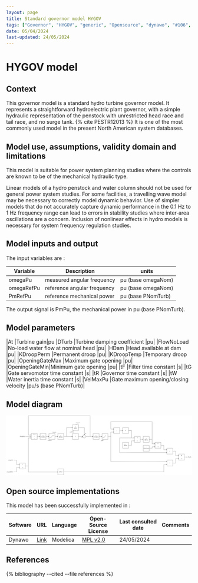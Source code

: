 ```yaml
---
layout: page
title: Standard governor model HYGOV
tags: ["Governor", "HYGOV", "generic", "Opensource", "dynawo", "#106", "WEHGOV", "WPIDHY"]
date: 05/04/2024
last-updated: 24/05/2024
---
```

# HYGOV model

## Context

This governor model is a standard hydro turbine governor model. It represents a straightforward hydroelectric plant governor, with a simple hydraulic representation of the penstock with unrestricted head race and tail race, and no surge tank. {% cite PESTR12013 %}
It is one of the most commonly used model in the present North American system databases.

## Model use, assumptions, validity domain and limitations

This model is suitable for power system planning studies where the controls are known to be of the mechanical hydraulic type.

Linear models of a hydro penstock and water column should not be used for general power system studies. For some facilities, a travelling wave model may be necessary to correctly model dynamic behavior. Use of simpler models that do not accurately capture dynamic performance in the 0.1 Hz to 1 Hz frequency range can lead to errors in stability studies where inter‐area oscillations are a concern. Inclusion of nonlinear effects in hydro models is necessary for system frequency regulation studies.

## Model inputs and output

The input variables are :

| Variable | Description | units |
|-----------|--------------| ------|
| omegaPu | measured angular frequency |pu (base omegaNom)|
| omegaRefPu | reference angular frequency |pu (base omegaNom)|
| PmRefPu | reference mechanical power |pu (base PNomTurb)|

The output signal is PmPu, the mechanical power in pu (base PNomTurb).

## Model parameters

|At |Turbine gain|pu
|DTurb |Turbine damping coefficient |pu|
|FlowNoLoad |No-load water flow at nominal head |pu|
|HDam |Head available at dam |pu|
|KDroopPerm |Permanent droop |pu|
|KDroopTemp |Temporary droop |pu|
|OpeningGateMax |Maximum gate opening |pu|
|OpeningGateMin|Minimum gate opening |pu|
|tF |Filter time constant |s|
|tG |Gate servomotor time constant |s|
|tR |Governor time constant |s|
|tW |Water inertia time constant |s|
|VelMaxPu |Gate maximum opening/closing velocity |pu/s (base PNomTurb)|

## Model diagram

<img src="/pages/models/regulations/HYGOV/HYGOV.drawio.svg" alt="HYGOV diagram">

## Open source implementations

This model has been successfully implemented in :

| Software      | URL | Language | Open-Source License | Last consulted date | Comments |
| ------------- | --- | -------- | ------------------- | ------------------- | -------- |
| Dynawo | [Link](https://github.com/dynawo/dynawo) | Modelica | [MPL v2.0](https://www.mozilla.org/en-US/MPL/2.0/)  | 24/05/2024 |  |

## References

{% bibliography --cited --file references  %}

